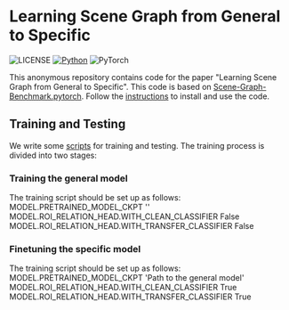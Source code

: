 # Learning Scene Graph from General to Specific

![LICENSE](https://img.shields.io/badge/license-MIT-green)
[![Python](https://img.shields.io/badge/python-3.7-blue.svg)](https://www.python.org/)
![PyTorch](https://img.shields.io/badge/pytorch-1.2.0-%237732a8)

This anonymous repository contains code for the paper "Learning Scene Graph from General to Specific". This code is based on [Scene-Graph-Benchmark.pytorch](https://github.com/KaihuaTang/Scene-Graph-Benchmark.pytorch). Follow the [instructions](https://github.com/KaihuaTang/Scene-Graph-Benchmark.pytorch) to install and use the code. 

## Training and Testing 
We write some [scripts](https://github.com/nobody-y/SSG-G2S/tree/main/scripts) for training and testing.
The training process is divided into two stages:
### Training the general model
The training script should be set up as follows: 
    MODEL.PRETRAINED_MODEL_CKPT '' 
    MODEL.ROI_RELATION_HEAD.WITH_CLEAN_CLASSIFIER False 
    MODEL.ROI_RELATION_HEAD.WITH_TRANSFER_CLASSIFIER False  
### Finetuning the specific model
The training script should be set up as follows: 
    MODEL.PRETRAINED_MODEL_CKPT 'Path to the general model' 
    MODEL.ROI_RELATION_HEAD.WITH_CLEAN_CLASSIFIER True 
    MODEL.ROI_RELATION_HEAD.WITH_TRANSFER_CLASSIFIER True  


